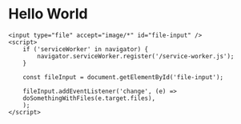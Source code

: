 <!DOCTYPE html>
<html lang="en">
<head>
    <meta charset="UTF-8">
    <meta name="viewport" content="width=device-width, initial-scale=1.0">
    <title>Document</title>
    <link rel="manifest" href="manifest.json">
</head>
<body>
    <h1>Hello World</h1>

    <input type="file" accept="image/*" id="file-input" />
    <script>
        if ('serviceWorker' in navigator) {
            navigator.serviceWorker.register('/service-worker.js');
        }

        const fileInput = document.getElementById('file-input');

        fileInput.addEventListener('change', (e) =>
        doSomethingWithFiles(e.target.files),
        );
    </script>
</body>
</html>
